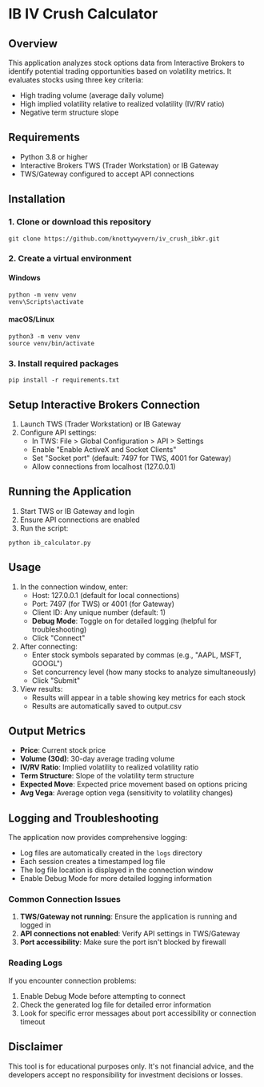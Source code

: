 # IB IV Crush Calculator
## Overview
This application analyzes stock options data from Interactive Brokers to identify potential trading opportunities based on volatility metrics. It evaluates stocks using three key criteria:
- High trading volume (average daily volume)
- High implied volatility relative to realized volatility (IV/RV ratio)
- Negative term structure slope
## Requirements
- Python 3.8 or higher
- Interactive Brokers TWS (Trader Workstation) or IB Gateway
- TWS/Gateway configured to accept API connections
## Installation
### 1. Clone or download this repository
```
git clone https://github.com/knottywyvern/iv_crush_ibkr.git
```
### 2. Create a virtual environment
#### Windows
```
python -m venv venv
venv\Scripts\activate
```
#### macOS/Linux
```
python3 -m venv venv
source venv/bin/activate
```
### 3. Install required packages
```
pip install -r requirements.txt
```
## Setup Interactive Brokers Connection
1. Launch TWS (Trader Workstation) or IB Gateway
2. Configure API settings:
   - In TWS: File > Global Configuration > API > Settings
   - Enable "Enable ActiveX and Socket Clients"
   - Set "Socket port" (default: 7497 for TWS, 4001 for Gateway)
   - Allow connections from localhost (127.0.0.1)
## Running the Application
1. Start TWS or IB Gateway and login
2. Ensure API connections are enabled
3. Run the script:
```
python ib_calculator.py
```
## Usage
1. In the connection window, enter:
   - Host: 127.0.0.1 (default for local connections)
   - Port: 7497 (for TWS) or 4001 (for Gateway)
   - Client ID: Any unique number (default: 1)
   - **Debug Mode**: Toggle on for detailed logging (helpful for troubleshooting)
   - Click "Connect"
2. After connecting:
   - Enter stock symbols separated by commas (e.g., "AAPL, MSFT, GOOGL")
   - Set concurrency level (how many stocks to analyze simultaneously)
   - Click "Submit"
3. View results:
   - Results will appear in a table showing key metrics for each stock
   - Results are automatically saved to output.csv
## Output Metrics
- **Price**: Current stock price
- **Volume (30d)**: 30-day average trading volume
- **IV/RV Ratio**: Implied volatility to realized volatility ratio
- **Term Structure**: Slope of the volatility term structure
- **Expected Move**: Expected price movement based on options pricing
- **Avg Vega**: Average option vega (sensitivity to volatility changes)
## Logging and Troubleshooting
The application now provides comprehensive logging:
- Log files are automatically created in the `logs` directory
- Each session creates a timestamped log file
- The log file location is displayed in the connection window
- Enable Debug Mode for more detailed logging information
### Common Connection Issues
1. **TWS/Gateway not running**: Ensure the application is running and logged in
2. **API connections not enabled**: Verify API settings in TWS/Gateway
3. **Port accessibility**: Make sure the port isn't blocked by firewall
### Reading Logs
If you encounter connection problems:
1. Enable Debug Mode before attempting to connect
2. Check the generated log file for detailed error information
3. Look for specific error messages about port accessibility or connection timeout
## Disclaimer
This tool is for educational purposes only. It's not financial advice, and the developers accept no responsibility for investment decisions or losses. 